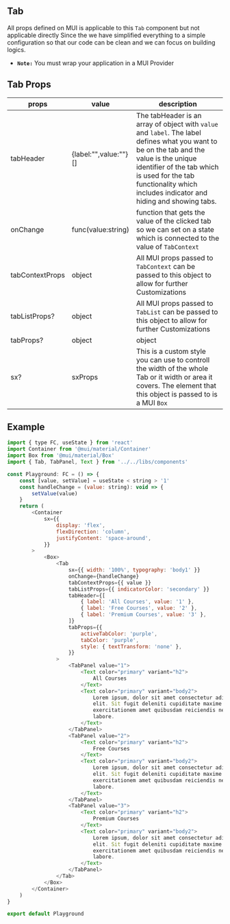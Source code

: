 ## Tab

All props defined on MUI is applicable to this `Tab` component but not applicable directly Since the we have simplified everything to a simple configuration so that our code can be clean and we can focus on building logics.

-   **`Note:`** You must wrap your application in a MUI Provider

## Tab Props

| props | value | description |
| ----- | ----- | ----------- | 
| tabHeader | {label:"",value:""}[] | The tabHeader is an array of object with `value` and `label`. The label defines what you want to be on the tab and the value is the unique identifier of the tab which is used for the tab functionality which includes indicator and hiding and showing tabs. |
| onChange | func(value:string) | function that gets the value of the clicked tab so we can set on a state which is connected to the value of `TabContext` |
| tabContextProps | object | All MUI props passed to `TabContext` can be passed to this object to allow for further Customizations |
| tabListProps? | object | All MUI props passed to `TabList` can be passed to this object to allow for further Customizations |
| tabProps? | object | object | All MUI props passed to `Tab` can be passed to this object to allow for further Customizations but you can't set `key`, `value` and `label` as defined on MUI because we are iterating and setting those so we removed it with typescript for safty. We have added custom props to the `Tab` props so we can easily change the color of the activeSelected tab with `activeTabColor` and also set the inactive tab colors with `tabColor` |
| sx? | sxProps | This is a custom style you can use to controll the width of the whole Tab or it width or area it covers. The element that this object is passed to is a MUI `Box` |

## Example

```js
import { type FC, useState } from 'react'
import Container from '@mui/material/Container'
import Box from '@mui/material/Box'
import { Tab, TabPanel, Text } from '../../libs/components'

const Playground: FC = () => {
    const [value, setValue] = useState < string > '1'
    const handleChange = (value: string): void => {
        setValue(value)
    }
    return (
        <Container
            sx={{
                display: 'flex',
                flexDirection: 'column',
                justifyContent: 'space-around',
            }}
        >
            <Box>
                <Tab
                    sx={{ width: '100%', typography: 'body1' }}
                    onChange={handleChange}
                    tabContextProps={{ value }}
                    tabListProps={{ indicatorColor: 'secondary' }}
                    tabHeader={[
                        { label: 'All Courses', value: '1' },
                        { label: 'Free Courses', value: '2' },
                        { label: 'Premium Courses', value: '3' },
                    ]}
                    tabProps={{
                        activeTabColor: 'purple',
                        tabColor: 'purple',
                        style: { textTransform: 'none' },
                    }}
                >
                    <TabPanel value="1">
                        <Text color="primary" variant="h2">
                            All Courses
                        </Text>
                        <Text color="primary" variant="body2">
                            Lorem ipsum, dolor sit amet consectetur adipisicing
                            elit. Sit fugit deleniti cupiditate maxime obcaecati
                            exercitationem amet quibusdam reiciendis nesciunt
                            labore.
                        </Text>
                    </TabPanel>
                    <TabPanel value="2">
                        <Text color="primary" variant="h2">
                            Free Courses
                        </Text>
                        <Text color="primary" variant="body2">
                            Lorem ipsum, dolor sit amet consectetur adipisicing
                            elit. Sit fugit deleniti cupiditate maxime obcaecati
                            exercitationem amet quibusdam reiciendis nesciunt
                            labore.
                        </Text>
                    </TabPanel>
                    <TabPanel value="3">
                        <Text color="primary" variant="h2">
                            Premium Courses
                        </Text>
                        <Text color="primary" variant="body2">
                            Lorem ipsum, dolor sit amet consectetur adipisicing
                            elit. Sit fugit deleniti cupiditate maxime obcaecati
                            exercitationem amet quibusdam reiciendis nesciunt
                            labore.
                        </Text>
                    </TabPanel>
                </Tab>
            </Box>
        </Container>
    )
}

export default Playground
```
